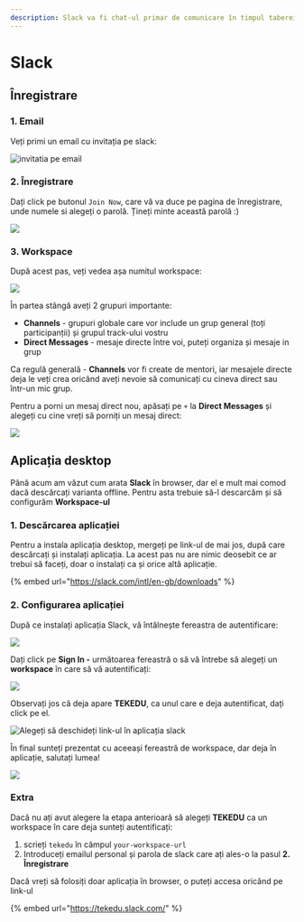 ```yaml
---
description: Slack va fi chat-ul primar de comunicare în timpul taberei de vara
---
```


# Slack

## Înregistrare

### 1. Email

Veți primi un email cu invitația pe slack:

![invitatia pe email](../.gitbook/assets/01-slack-invite.png)

### 2. Înregistrare

Dați click pe butonul `Join Now`, care vă va duce pe pagina de înregistrare, unde numele si alegeți o parolă. Țineți minte această parolă :\) 

![](../.gitbook/assets/02-accept-slack-invite.png)

### 3. Workspace

După acest pas, veți vedea așa numitul workspace:

![](../.gitbook/assets/03-slack-workspace.png)

În partea stângă aveți 2 grupuri importante:

* **Channels** - grupuri globale care vor include un grup general \(toți participanții\) și grupul track-ului vostru
* **Direct Messages** - mesaje directe între voi, puteți organiza și mesaje in grup

Ca regulă generală - **Channels** vor fi create de mentori, iar mesajele directe deja le veți crea oricând aveți nevoie să comunicați cu cineva direct sau într-un mic grup. 

Pentru a porni un mesaj direct nou, apăsați pe `+` la **Direct Messages** și alegeți cu cine vreți să porniți un mesaj direct:

![](../.gitbook/assets/04-slack-direct-messages.png)

## Aplicația desktop

Până acum am văzut cum arata **Slack** în browser, dar el e mult mai comod dacă descărcați varianta offline. Pentru asta trebuie să-l descarcăm și să configurăm **Workspace-ul**

### **1. Descărcarea aplicației**

Pentru a instala aplicația desktop, mergeți pe link-ul de mai jos, după care descărcați și instalați aplicația. La acest pas nu are nimic deosebit ce ar trebui să faceți, doar o instalați ca și orice altă aplicație.

{% embed url="https://slack.com/intl/en-gb/downloads" %}

### 2. Configurarea aplicației

După ce instalați aplicația Slack, vă întâlnește fereastra de autentificare:

![](../.gitbook/assets/image%20%28253%29.png)

Dați click pe **Sign In -** următoarea fereastră o să vă întrebe să alegeți un **workspace** în care să vă autentificați:

![](../.gitbook/assets/image%20%28255%29.png)

Observați jos că deja apare **TEKEDU**, ca unul care e deja autentificat, dați click pe el.

![Alege&#x21B;i s&#x103; deschide&#x21B;i link-ul &#xEE;n aplica&#x21B;ia slack](../.gitbook/assets/image%20%28254%29.png)

În final sunteți prezentat cu aceeași fereastră de workspace, dar deja în aplicație, salutați lumea! 

![](../.gitbook/assets/image%20%28256%29.png)

### Extra

Dacă nu ați avut alegere la etapa anterioară să alegeți **TEKEDU** ca un workspace în care deja sunteți autentificați:

1. scrieți `tekedu` în câmpul `your-workspace-url`
2. Introduceți emailul personal și parola de slack care ați ales-o la pasul **2. Înregistrare**

Dacă vreți să folosiți doar aplicația în browser, o puteți accesa oricând pe link-ul

{% embed url="https://tekedu.slack.com/" %}


